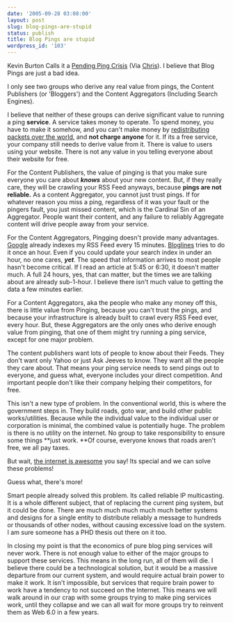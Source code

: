 ```yaml
---
date: '2005-09-28 03:08:00'
layout: post
slug: blog-pings-are-stupid
status: publish
title: Blog Pings are stupid
wordpress_id: '103'
---
```



Kevin Burton Calls it a [Pending Ping Crisis](http://www.feedblog.org/2005/09/a_pending_ping_.html) (Via [Chris](http://www.baus.net/burton-on-pings)).  I believe that Blog Pings are just a bad idea.



I only see two groups who derive any real value from pings, the Content Publishers (or 'Bloggers') and the Content Aggregators (Including Search Engines). 



I believe that neither of these groups can derive significant value to running a ping **service**. A service takes money to operate.  To spend money, you have to make it somehow, and you can't make money by [redistributing packets over the world](http://archives.cnn.com/2002/BUSINESS/01/28/globalcrossing/), and **not charge anyone** for it.  If its a free service, your company still needs to derive value from it.  There is value to users using your website.  There is not any value in you telling everyone about their website for free.



For the Content Publishers, the value of pinging is that you make sure everyone you care about **_knows_** about your new content.  But, if they really care, they will be crawling your RSS Feed anyways, because **pings are not reliable.**  As a content Aggregator, you cannot just trust pings.  If for whatever reason you miss a ping, regardless of it was your fault or the pingers fault, you just missed content, which is the Cardinal Sin of an Aggregator.  People want their content, and any failure to reliably Aggregate content will drive people away from your service.



For the Content Aggregators, Pingging doesn't provide many advantages.  [Google](http://www.google.com/feedfetcher.html) already indexes my RSS Feed every 15 minutes. [Bloglines](https://www.bloglines.com) tries to do it once an hour.  Even if you could update your search index in under an hour, no one cares, **_yet_**.   The speed that information arrives to most people hasn't become critical.  If I read an article at 5:45 or 6:30, it doesn't matter much.  A full 24 hours, yes, that can matter, but the times we are talking about are already sub-1-hour.  I believe there isn't much value to getting the data a few minutes earlier.



For a Content Aggregators, aka the people who make any money off this, there is little value from Pinging, because you can't trust the pings, and because your infrastructure is already built to crawl every RSS Feed ever, every hour. But, these Aggregators are the only ones who derive enough value from pinging, that one of them might try running a ping service, except for one major problem.



The content publishers want lots of people to know about their Feeds.  They don't want only Yahoo or just Ask Jeeves to know.  They want all the people they care about.  That means your ping service needs to send pings out to everyone, and guess what, everyone includes your direct competition.  And important people don't like their company helping their competitors, for free.



This isn't a new type of problem.  In the conventional world, this is where the government steps in.  They build roads, goto war, and build other public works/utilities. Because while the individual value to the individual user or corporation is minimal, the combined value is potentially huge.  The problem is there is no utility on the internet.  No group to take responsibility to ensure some things **just work. **Of course, everyone knows that roads aren't free, we all pay taxes.
  
  

  
But wait, [the internet is awesome](http://whytheinternetisawesome.blogspot.com/) you say!  Its special and we can solve these problems!


  

Guess what, there's more!
  



Smart people already solved this problem.  Its called reliable IP multicasting.  It is a whole different subject, that of replacing the current ping system, but it could be done.  There are much much much much much better systems and designs for a single entity to distribute reliably a message to hundreds or thousands of other nodes, without causing excessive load on the system.  I am sure someone has a PHD thesis out there on it too.



In closing my point is that the economics of pure blog ping services will never work.   There is not enough value to either of the major groups to support these services.  This means in the long run, all of them will die.  I believe there could be a technological solution, but it would be a massive departure from our current system, and would require actual brain power to make it work.  It isn't impossible, but services that require brain power to work have a tendency to not succeed on the Internet.  This means we will walk around in our crap with some groups trying to make ping services work, until they collapse and we can all wait for more groups try to reinvent them as Web 6.0 in a few years.

